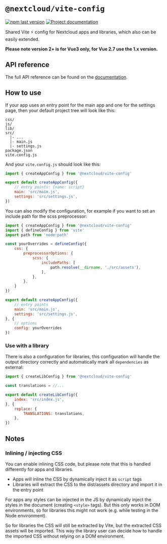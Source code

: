 # `@nextcloud/vite-config`
[![npm last version](https://img.shields.io/npm/v/@nextcloud/vite-config.svg?style=flat-square)](https://www.npmjs.com/package/@nextcloud/vite-config) [![Project documentation](https://img.shields.io/badge/documentation-online-blue?style=flat-square)](https://nextcloud-libraries.github.io/nextcloud-vite-config/)

Shared Vite ⚡ config for Nextcloud apps and libraries, which also can be easily extended.

**Please note version 2+ is for Vue3 only, for Vue 2.7 use the 1.x version.**

## API reference

The full API reference can be found on the [documentation](https://nextcloud-libraries.github.io/nextcloud-vite-config/).

## How to use
If your app uses an entry point for the main app and one for the settings page, then your default project tree will look like this:
```
css/
js/
lib/
src/
  |- ...
  |- main.js
  |- settings.js
package.json
vite.config.js
```

And your `vite.config.js` should look like this:
```js
import { createAppConfig } from '@nextcloud/vite-config'

export default createAppConfig({
    // entry points: {name: script}
    main: 'src/main.js',
    settings: 'src/settings.js',
})
```

You can also modify the configuration, for example if you want to set an include path for the scss preprocessor:

```js
import { createAppConfig } from '@nextcloud/vite-config'
import { defineConfig } from 'vite'
import path from 'node:path'

const yourOverrides = defineConfig({
    css: {
        preprocessorOptions: {
            scss: {
                includePaths: [
                    path.resolve(__dirname, './src/assets'),
                ],
            },
        },
    }
})

export default createAppConfig({
    // entry points
    main: 'src/main.js',
    settings: 'src/settings.js',
}, {
    // options
    config: yourOverrides
})
```

### Use with a library
There is also a configuration for libraries, this configuration will handle the output directory correctly and automatically mark all `dependencies` as external:

```js
import { createLibConfig } from '@nextcloud/vite-config'

const translations = //...

export default createLibConfig({
    index: 'src/index.js',
}, {
    replace: {
        TRANSLATIONS: translations,
    },
})
```

## Notes

### Inlining / injecting CSS
You can enable inlining CSS code, but please note that this is handled differently for apps and libraries.
* Apps will inline the CSS by dynamically inject it as `script` tags
* Libraries will extract the CSS to the dist/assets directory and import it in the entry point

For apps any styles can be injected in the JS by dynamically inject the styles in the document (creating `<style>` tags).
But this only works in DOM environments, so for libraries this might not work (e.g. while testing in the Node environment).

So for libraries the CSS will still be extracted by Vite, but the extracted CSS assets will be imported.
This way the library user can decide how to handle the imported CSS without relying on a DOM environment.
